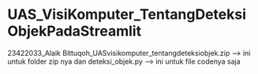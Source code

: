 # UAS_VisiKomputer_TentangDeteksiObjekPadaStreamlit
23422033_Alaik Bittuqoh_UASvisikomputer_tentangdeteksiobjek.zip --> ini untuk folder zip nya dan
deteksi_objek.py --> ini untuk file codenya saja
